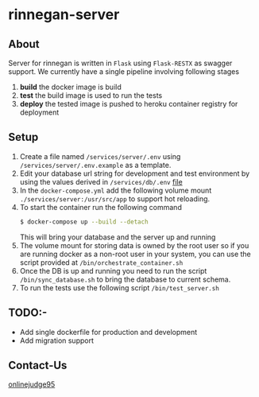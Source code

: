 # rinnegan-server

## About

Server for rinnegan is written in `Flask` using `Flask-RESTX` as swagger support.
We currently have a single pipeline involving following stages

1. **build** the docker image is build
2. **test** the build image is used to run the tests
3. **deploy** the tested image is pushed to heroku container registry for deployment

## Setup

1. Create a file named `/services/server/.env` using `/services/server/.env.example` as a template.
2. Edit your database url string for development and test environment by using the values derived in `/services/db/.env` [file](../db/README.md#Setup)
3. In the `docker-compose.yml` add the following volume mount `./services/server:/usr/src/app` to support hot reloading.
4. To start the container run the following command
   ```bash
   $ docker-compose up --build --detach
   ```
   This will bring your database and the server up and running
5. The volume mount for storing data is owned by the root user so if you are running docker as a non-root user in your system,
   you can use the script provided at `/bin/orchestrate_container.sh`
6. Once the DB is up and running you need to run the script `/bin/sync_database.sh` to bring the database to current schema.
7. To run the tests use the following script `/bin/test_server.sh`

## TODO:-

- Add single dockerfile for production and development
- Add migration support

## Contact-Us

[onlinejudge95](mailto:onlinejudge95@gmail.com)
